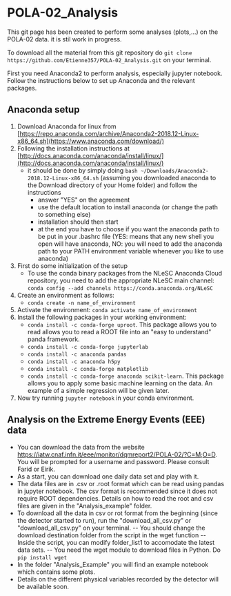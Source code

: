 # POLA-02_Analysis

This git page has been created to perform some analyses (plots,...) on the POLA-02 data. it is stil work in progress.

To download all the material from this git repository do `git clone https://github.com/Etienne357/POLA-02_Analysis.git` on your terminal.

First you need Anaconda2 to perform analysis, especially jupyter notebook. Follow the instructions below to set up Anaconda and the relevant packages.

## Anaconda setup

1. Download Anaconda for linux from [https://repo.anaconda.com/archive/Anaconda2-2018.12-Linux-x86_64.sh](https://www.anaconda.com/download/)
2. Following the installation instructions at [http://docs.anaconda.com/anaconda/install/linux/](http://docs.anaconda.com/anaconda/install/linux/)
   - it should be done by simply doing `bash ~/Downloads/Anaconda2-2018.12-Linux-x86_64.sh` (assuming you downloaded anaconda to the Download directory of your Home folder) and follow the instructions
      - answer "YES" on the agreement
      - use the default location to install anaconda (or change the path to something else)
      - installation should then start
      - at the end you have to choose if you want the anaconda path to be put in your .bashrc file (YES: means that any new shell you open will have anaconda, NO: you will need to add the anaconda path to your PATH environment variable whenever you like to use anaconda)
3. First do some initialization of the setup
   - To use the conda binary packages from the NLeSC Anaconda Cloud repository, you need to add the appropriate NLeSC main channel: `conda config --add channels https://conda.anaconda.org/NLeSC`
4. Create an environment as follows: 
   - `conda create -n name_of_environment`
5. Activate the environment: `conda activate name_of_environment`
6. Install the following packages in your working environment:
   - `conda install -c conda-forge uproot`. This package allows you to read allows you to read a ROOT file into an "easy to understand" panda framework.
   - `conda install -c conda-forge jupyterlab`
   - `conda install -c anaconda pandas`
   - `conda install -c anaconda h5py`
   - `conda install -c conda-forge matplotlib`
   - `conda install -c conda-forge anaconda scikit-learn`. This package allows you to apply some basic machine learning on the data. An example of a simple regression will be given later.
7. Now try running `jupyter notebook` in your conda environment.

## Analysis on the Extreme Energy Events (EEE)  data

- You can download the data from the website https://iatw.cnaf.infn.it/eee/monitor/dqmreport2/POLA-02/?C=M;O=D. You will be prompted for a username and password. Please consult Farid or Eirik.
- As a start, you can download one daily data set and play with it.
- The data files are in .csv or .root format which can be read using pandas in jupyter notebook. The csv format is recommended since it does not require ROOT dependencies. Details on how to read the root and csv files are given in the "Analysis_example" folder.  
- To download all the data in csv or rot format from the beginning (since the detector started to run), run the "download_all_csv.py" or "download_all_csv.py" on your terminal.
-- You should change the download destination folder from the script in the wget function
-- Inside the script, you can modify folder_list1 to accomodate the latest data sets.
-- You need the wget module to download files in Python. Do `pip install wget`
- In the folder "Analysis_Example" you will find an example notebook which contains some plots.
- Details on the different physical variables recorded by the detector will be available soon.